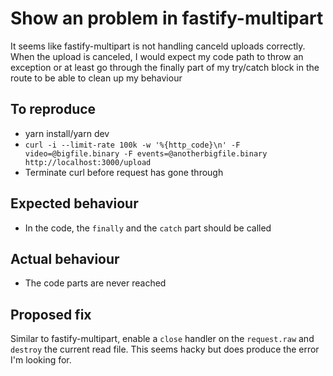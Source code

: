# Show an problem in fastify-multipart

It seems like fastify-multipart is not handling canceld uploads
correctly. When the upload is canceled, I would expect my code path
to throw an exception or at least go through the finally part of my
try/catch block in the route to be able to clean up my behaviour

## To reproduce

- yarn install/yarn dev
- `curl -i --limit-rate 100k -w '%{http_code}\n' -F video=@bigfile.binary -F events=@anotherbigfile.binary http://localhost:3000/upload `
- Terminate curl before request has gone through

## Expected behaviour

- In the code, the `finally` and the `catch` part should be called

## Actual behaviour

- The code parts are never reached

## Proposed fix

Similar to fastify-multipart, enable a `close` handler on the `request.raw` and `destroy` the current read file. This seems hacky but does produce the error I'm looking for.
